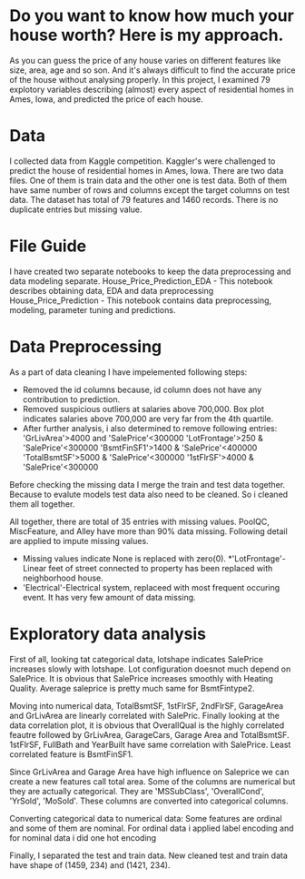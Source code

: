 # Do you want to know how much your house worth? Here is my approach.

As you can guess the price of any house varies on different features like size, area, age and so son. And it's always difficult to find the accurate price of the house without analysing properly. In this project, I examined 79 explotory variables describing (almost) every aspect of residential homes in Ames, Iowa, and predicted the price of each house.

# Data 
I collected data from Kaggle competition. Kaggler's were challenged to predict the house of residential homes in Ames, Iowa. There are two data files. One of them is train data and the other one is test data. Both of them have same number of rows and columns except the target columns on test data. The dataset has total of 79 features and 1460 records. There is no duplicate entries but missing value. 

# File Guide
I have created two separate notebooks to keep the data preprocessing and data modeling separate. 
House_Price_Prediction_EDA - This notebook describes obtaining data, EDA and data preprocessing
House_Price_Prediction - This notebook contains data preprocessing, modeling, parameter tuning and predictions.

# Data Preprocessing
As a part of data cleaning I have impelemented following steps:
* Removed the id columns because, id column does not have any contribution to prediction.
* Removed suspicious outliers at salaries above 700,000. Box plot indicates salaries above 700,000 are very far from the 4th quartile.
* After further analysis, i also determined to remove following entries:
'GrLivArea'>4000 and 'SalePrice'<300000
'LotFrontage'>250  & 'SalePrice'<300000
'BsmtFinSF1'>1400 & 'SalePrice'<400000
'TotalBsmtSF'>5000 & 'SalePrice'<300000
'1stFlrSF'>4000   & 'SalePrice'<300000

Before checking the missing data I merge the train and test data together. Because to evalute models test data also need to be cleaned. So i cleaned them all together.

All together, there are total of 35 entries with missing values. PoolQC, MiscFeature, and Alley have more than 90% data missing. Following detail are applied to impute missing values.
* Missing values indicate None is replaced with zero(0).
*'LotFrontage'-Linear feet of street connected to property has been replaced with neighborhood house.
*  'Electrical'-Electrical system, replaceed with most frequent occuring event. It has very few amount of data missing.



# Exploratory data analysis
First of all, looking tat categorical data, lotshape indicates SalePrice increases slowly with lotshape. Lot configuration doesnot much depend on SalePrice. It is obvious that SalePrice increases smoothly with Heating Quality. Average saleprice is pretty much same for BsmtFintype2.

Moving into numerical data, TotalBsmtSF, 1stFlrSF, 2ndFlrSF, GarageArea and GrLivArea are linearly correlated with SalePric. Finally looking at the data correlation plot, it is obvious that OverallQual is the highly correlated feautre followed by GrLivArea, GarageCars, Garage Area and TotalBsmtSF. 1stFlrSF, FullBath and YearBuilt have same correlation with SalePrice. Least correlated feature is BsmtFinSF1.

Since GrLivArea and Garage Area have high influence on Saleprice we can create a new features call total area.
Some of the columns are numerical but they are actually categorical. They are 'MSSubClass', 'OverallCond', 'YrSold', 'MoSold'. These columns are converted into categorical columns.

Converting categorical data to numerical data:  Some features are ordinal and some of them are nominal. For ordinal data i applied label encoding and for nominal data i did one hot encoding

Finally, I separated the test and train data. New cleaned test and train data have shape of (1459, 234) and (1421, 234).


# 

